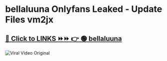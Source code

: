 
 # bellaluuna Onlyfans Leaked - Update Files vm2jx

## <h2><a href="https://clipsfans.com/bellaluuna&ref=git">🔗 Click to LINKS ⏩⏩ 👉 🟢 bellaluuna </a></h2>

<a href="https://clipsfans.com/bellaluuna&ref=git" rel="nofollow" data-target="animated-image.originalLink"><img src="https://i.ibb.co.com/xMMVF88/686577567.gif" alt="Viral Video Original" style="max-width: 100%; display: inline-block;" data-target="animated-image.originalImage"></a>

